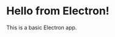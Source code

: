 <!DOCTYPE html>
<html>
<head>
  <meta charset="UTF-8">
  <title>Electron</title>
  <link rel="stylesheet" href="style.css">
</head>
<body>
  <h1>Hello from Electron!</h1>
  <p>This is a basic Electron app.</p>
</body>
</html>

  
